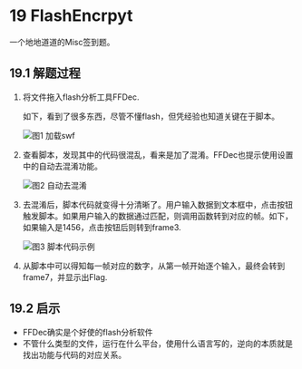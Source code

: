 # 19 FlashEncrpyt

一个地地道道的Misc签到题。

## 19.1 解题过程

1. 将文件拖入flash分析工具FFDec.

   如下，看到了很多东西，尽管不懂flash，但凭经验也知道关键在于脚本。

   ![图1 加载swf](https://chrishuppor.github.io/image/Snipaste_2019-05-30_16-35-45.PNG)

2. 查看脚本，发现其中的代码很混乱，看来是加了混淆。FFDec也提示使用设置中的自动去混淆功能。

   ![图2 自动去混淆](https://chrishuppor.github.io/image/Snipaste_2019-05-30_16-40-57.PNG)

3. 去混淆后，脚本代码就变得十分清晰了。用户输入数据到文本框中，点击按钮触发脚本。如果用户输入的数据通过匹配，则调用函数转到对应的帧。如下，如果输入是1456，点击按钮后则转到frame3.

   ![图3 脚本代码示例](https://chrishuppor.github.io/image/Snipaste_2019-05-30_16-42-36.PNG)

4. 从脚本中可以得知每一帧对应的数字，从第一帧开始逐个输入，最终会转到frame7，并显示出Flag.

## 19.2 启示

* FFDec确实是个好使的flash分析软件
* 不管什么类型的文件，运行在什么平台，使用什么语言写的，逆向的本质就是找出功能与代码的对应关系。